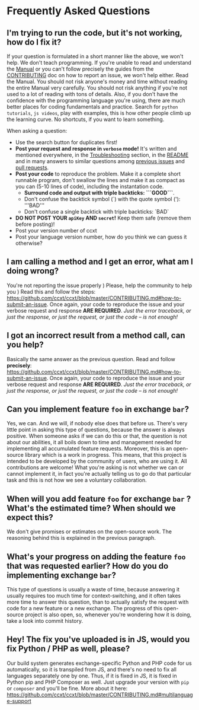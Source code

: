 # Frequently Asked Questions

## I'm trying to run the code, but it's not working, how do I fix it?

If your question is formulated in a short manner like the above, we won't help. We don't teach programming. If you're unable to read and understand the [Manual](https://github.com/ccxt/ccxt/wiki) or you can't follow precisely the guides from the [CONTRIBUTING](https://github.com/ccxt/ccxt/blob/master/CONTRIBUTING.md) doc on how to report an issue, we won't help either. Read the Manual. You should not risk anyone's money and time without reading the entire Manual very carefully. You should not risk anything if you're not used to a lot of reading with tons of details. Also, if you don't have the confidence with the programming language you're using, there are much better places for coding fundamentals and practice. Search for `python tutorials`, `js videos`, play with examples, this is how other people climb up the learning curve. No shortcuts, if you want to learn something.

When asking a question:
- Use the search button for duplicates first!
- **Post your request and response in `verbose` mode!** It's written and mentioned everywhere, in the [Troubleshooting](https://github.com/ccxt/ccxt/wiki/Manual#troubleshooting) section, in the [README](https://github.com/ccxt/ccxt/blob/master/README.md) and in many answers to similar questions among [previous issues](https://github.com/ccxt/ccxt/issues) and [pull requests](https://github.com/ccxt/ccxt/pulls).
- **Post your code** to reproduce the problem. Make it a complete short runnable program, don't swallow the lines and make it as compact as you can (5-10 lines of code), including the instantation code.
    - **Surround code and output with triple backticks: &#096;&#096;&#096;GOOD&#096;&#096;&#096;**.
    - Don't confuse the backtick symbol (&#096;) with the quote symbol (\'): '''BAD'''
    - Don't confuse a single backtick with triple backticks: &#096;BAD&#096;
- **DO NOT POST YOUR `apiKey` AND `secret`!** Keep them safe (remove them before posting)!
- Post your version number of ccxt
- Post your language version number, how do you think we can guess it otherwise?


## I am calling a method and I get an error, what am I doing wrong?

You're not reporting the issue properly ) Please, help the community to help you ) Read this and follow the steps: https://github.com/ccxt/ccxt/blob/master/CONTRIBUTING.md#how-to-submit-an-issue. Once again, your code to reproduce the issue and your verbose request and response **ARE REQUIRED**. *Just the error traceback, or just the response, or just the request, or just the code – is not enough!*

## I got an incorrect result from a method call, can you help?

Basically the same answer as the previous question. Read and follow **precisely**: https://github.com/ccxt/ccxt/blob/master/CONTRIBUTING.md#how-to-submit-an-issue. Once again, your code to reproduce the issue and your verbose request and response **ARE REQUIRED**. *Just the error traceback, or just the response, or just the request, or just the code – is not enough!*

## Can you implement feature `foo` in exchange `bar`?

Yes, we can. And we will, if nobody else does that before us. There's very little point in asking this type of questions, because the answer is always positive. When someone asks if we can do this or that, the question is not about our abilities, it all boils down to time and management needed for implementing all accumulated feature requests. Moreover, this is an open-source library which is a work in progress. This means, that this project is intended to be developed by the community of users, who are using it. All contributions are welcome! What you're asking is not whether we can or cannot implement it, in fact you're actually telling us to go do that particular task and this is not how we see a voluntary collaboration.

## When will you add feature `foo` for exchange `bar` ? What's the estimated time? When should we expect this?

We don't give promises or estimates on the open-source work. The reasoning behind this is explained in the previous paragraph.

## What's your progress on adding the feature `foo` that was requested earlier? How do you do implementing exchange `bar`?

This type of questions is usually a waste of time, because answering it usually requires too much time for context-switching, and it often takes more time to answer this question, than to actually satisfy the request with code for a new feature or a new exchange. The progress of this open-source project is also open, so, whenever you're wondering how it is doing, take a look into commit history.

## Hey! The fix you've uploaded is in JS, would you fix Python / PHP as well, please?

Our build system generates exchange-specific Python and PHP code for us automatically, so it is transpiled from JS, and there's no need to fix all languages separately one by one. Thus, if it is fixed in JS, it is fixed in Python pip and PHP Composer as well. Just upgrade your version with `pip` or `composer` and you'll be fine. More about it here: https://github.com/ccxt/ccxt/blob/master/CONTRIBUTING.md#multilanguage-support
